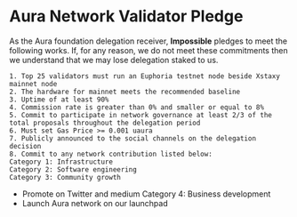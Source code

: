 # Aura Network Validator Pledge

As the Aura foundation delegation receiver, **Impossible** pledges to meet the following works. If, for any reason, we do not meet these commitments then we understand that we may lose delegation staked to us.

    1. Top 25 validators must run an Euphoria testnet node beside Xstaxy mainnet node
    2. The hardware for mainnet meets the recommended baseline    
    3. Uptime of at least 90%
    4. Commission rate is greater than 0% and smaller or equal to 8%
    5. Commit to participate in network governance at least 2/3 of the total proposals throughout the delegation period
    6. Must set Gas Price >= 0.001 uaura
    7. Publicly announced to the social channels on the delegation decision
    8. Commit to any network contribution listed below:
    Category 1: Infrastructure 
    Category 2: Software engineering
    Category 3: Community growth
- Promote on Twitter and medium
    Category 4: Business development
- Launch Aura network on our launchpad
